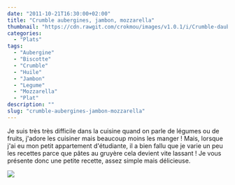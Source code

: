 ```yaml
---
date: "2011-10-21T16:30:00+02:00"
title: "Crumble aubergines, jambon, mozzarella"
thumbnail: "https://cdn.rawgit.com/crokmou/images/v1.0.1/i/Crumble-daubergines.jpg"
categories:
  - "Plats"
tags:
  - "Aubergine"
  - "Biscotte"
  - "Crumble"
  - "Huile"
  - "Jambon"
  - "Legume"
  - "Mozzarella"
  - "Plat"
description: ""
slug: "crumble-aubergines-jambon-mozzarella"
---
```


Je suis très très difficile dans la cuisine quand on parle de légumes ou de fruits, j'adore les cuisiner mais beaucoup moins les manger ! Mais, lorsque j'ai eu mon petit appartement d'étudiante, il a bien fallu que je varie un peu les recettes parce que pâtes au gruyère cela devient vite lassant ! Je vous présente donc une petite recette, assez simple mais délicieuse.

[![](http://3.bp.blogspot.com/-n31q1S2A5Us/TqmZa5lZlTI/AAAAAAAAA_0/ZlfiHaV95T0/s640/crumble+aubergine.jpg)](http://3.bp.blogspot.com/-n31q1S2A5Us/TqmZa5lZlTI/AAAAAAAAA_0/ZlfiHaV95T0/s1600/crumble+aubergine.jpg)

 